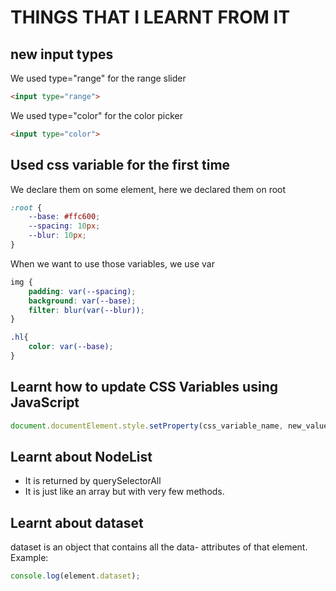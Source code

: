 # THINGS THAT I LEARNT FROM IT

## new input types
We used type="range" for the range slider
```html
<input type="range">
```

We used type="color" for the color picker
```html
<input type="color">
```

## Used css variable for the first time
We declare them on some element, here we declared them on root
```css
:root {
    --base: #ffc600;
    --spacing: 10px;
    --blur: 10px;
}
```

When we want to use those variables, we use var
```css
img {
    padding: var(--spacing);
    background: var(--base);
    filter: blur(var(--blur));
}

.hl{
    color: var(--base);
}
```
## Learnt how to update CSS Variables using JavaScript
```javascript
document.documentElement.style.setProperty(css_variable_name, new_value);
```

## Learnt about NodeList
- It is returned by querySelectorAll
- It is just like an array but with very few methods.

## Learnt about dataset
dataset is an object that contains all the data- attributes of that element.<br>
Example:
```javascript
console.log(element.dataset);
```
